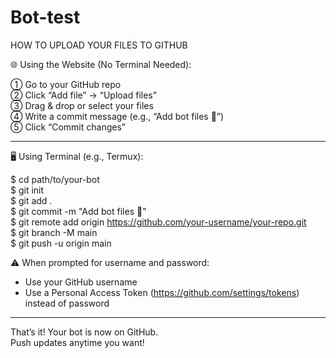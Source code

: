 # Bot-test

HOW TO UPLOAD YOUR FILES TO GITHUB 

🌐 Using the Website (No Terminal Needed):

① Go to your GitHub repo  
② Click “Add file” → “Upload files”  
③ Drag & drop or select your files  
④ Write a commit message (e.g., “Add bot files 🤖”)  
⑤ Click “Commit changes”

---

🖥️ Using Terminal (e.g., Termux):

$ cd path/to/your-bot  
$ git init  
$ git add .  
$ git commit -m "Add bot files 🤖"  
$ git remote add origin https://github.com/your-username/your-repo.git  
$ git branch -M main  
$ git push -u origin main

⚠️ When prompted for username and password:  
- Use your GitHub username  
- Use a Personal Access Token (https://github.com/settings/tokens) instead of password

---

 That’s it! Your bot is now on GitHub.  
Push updates anytime you want!
